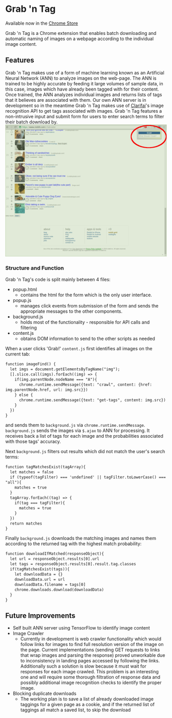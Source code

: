 # Grab 'n Tag

Available now in the [Chrome Store](https://chrome.google.com/webstore/detail/grab-n-tag/kmogilfibnkhjchkcojfafcnddbcpdeb)

Grab 'n Tag is a Chrome extension that enables batch downloading and automatic naming of images on a webpage according to the individual image content.

## Features

Grab 'n Tag makes use of a form of machine learning known as an Artificial Neural Network (ANN) to analyze images on the web-page. The ANN is trained to be highly accurate by feeding it large volumes of sample data, in this case, images which have already been tagged with for their content. Once trained, the ANN analyzes individual images and returns lists of tags that it believes are associated with them.
Our own ANN server is in development so in the meantime Grab 'n Tag makes use of [Clarifai](https://www.clarifai.com/)'s image recognition API to get tags associated with images.
Grab 'n Tag features a non-intrusive input and submit form for users to enter search terms to filter their batch download by.
![main-view](./grabntagview.png)

### Structure and Function
Grab 'n Tag's code is split mainly between 4 files:
- popup.html
    - contains the html for the form which is the only user interface.
- popup.js
    - manages click events from submission of the form and sends the appropriate messages to the other components.
- background.js
    - holds most of the functionality - responsible for API calls and filtering
- content.js
    - obtains DOM information to send to the other scripts as needed

When a user clicks 'Grab!' `content.js` first identifies all images on the current tab:
```
function imageFind() {
  let imgs = document.getElementsByTagName("img");
  [].slice.call(imgs).forEach((img) => {
    if(img.parentNode.nodeName === "A"){
      chrome.runtime.sendMessage({text: "crawl", content: {href: img.parentNode.href, url: img.src}})
    } else {
      chrome.runtime.sendMessage({text: "get-tags", content: img.src})
    }
  })
}
```
and sends them to `background.js` via `chrome.runtime.sendMessage`. `background.js` sends the images via `$.ajax` to ANN for processing. It receives back a list of tags for each image and the probabilities associated with those tags' accuracy.

Next `background.js` filters out results which did not match the user's search terms:
```
function tagMatchesExist(tagArray){
  let matches = false
  if (typeof(tagFilter) === 'undefined' || tagFilter.toLowerCase() === "all"){
    matches = true
  }
  tagArray.forEach((tag) => {
    if(tag === tagFilter){
      matches = true
    }
  })
  return matches
}
```
Finally `background.js` downloads the matching images and names them according to the returned tag with the highest match probability:

```
function downloadIfMatched(responseObject){
  let url = responseObject.results[0].url
  let tags = responseObject.results[0].result.tag.classes
  if(tagMatchesExist(tags)){
    let downloadData = {}
    downloadData.url = url
    downloadData.filename = tags[0]
    chrome.downloads.download(downloadData)
  }
}
```

## Future Improvements
- Self built ANN server using TensorFlow to identify image content
- Image Crawler
    - Currently in development is web crawler functionality which would follow links for images to find full resolution version of the image on the page. Current implementations (sending GET requests to links that wrap images and parsing the response) proved unworkable due to inconsistency in landing pages accessed by following the links. Additionally such a solution is slow because it must wait for responses for each image crawled. This problem is an interesting one and will require some thorough filtration of response data and possibly additional image recognition checks to identify the proper image.
- Blocking duplicate downloads
    - The working plan is to save a list of already downloaded image taggings for a given page as a cookie, and if the returned list of taggings all match a saved list, to skip the download
